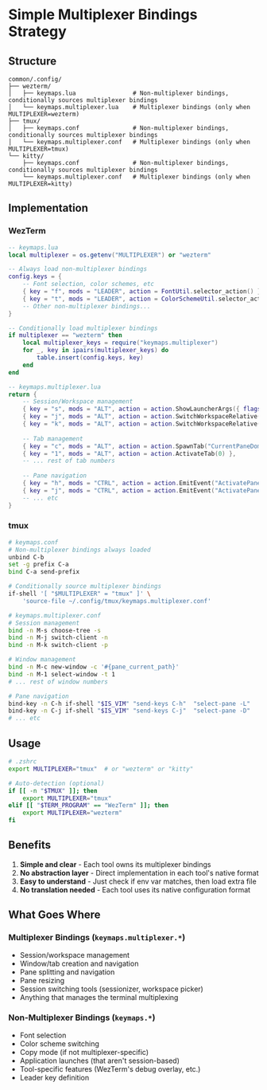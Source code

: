 # Simple Multiplexer Bindings Strategy

## Structure
```
common/.config/
├── wezterm/
│   ├── keymaps.lua                # Non-multiplexer bindings, conditionally sources multiplexer bindings
│   └── keymaps.multiplexer.lua    # Multiplexer bindings (only when MULTIPLEXER=wezterm)
├── tmux/
│   ├── keymaps.conf               # Non-multiplexer bindings, conditionally sources multiplexer bindings
│   └── keymaps.multiplexer.conf   # Multiplexer bindings (only when MULTIPLEXER=tmux)
└── kitty/
    ├── keymaps.conf               # Non-multiplexer bindings, conditionally sources multiplexer bindings
    └── keymaps.multiplexer.conf   # Multiplexer bindings (only when MULTIPLEXER=kitty)
```

## Implementation

### WezTerm
```lua
-- keymaps.lua
local multiplexer = os.getenv("MULTIPLEXER") or "wezterm"

-- Always load non-multiplexer bindings
config.keys = {
    -- Font selection, color schemes, etc
    { key = "f", mods = "LEADER", action = FontUtil.selector_action() },
    { key = "t", mods = "LEADER", action = ColorSchemeUtil.selector_action() },
    -- Other non-multiplexer bindings...
}

-- Conditionally load multiplexer bindings
if multiplexer == "wezterm" then
    local multiplexer_keys = require("keymaps.multiplexer")
    for _, key in ipairs(multiplexer_keys) do
        table.insert(config.keys, key)
    end
end
```

```lua
-- keymaps.multiplexer.lua
return {
    -- Session/Workspace management
    { key = "s", mods = "ALT", action = action.ShowLauncherArgs({ flags = "FUZZY|WORKSPACES" }) },
    { key = "j", mods = "ALT", action = action.SwitchWorkspaceRelative(-1) },
    { key = "k", mods = "ALT", action = action.SwitchWorkspaceRelative(1) },
    
    -- Tab management
    { key = "c", mods = "ALT", action = action.SpawnTab("CurrentPaneDomain") },
    { key = "1", mods = "ALT", action = action.ActivateTab(0) },
    -- ... rest of tab numbers
    
    -- Pane navigation
    { key = "h", mods = "CTRL", action = action.EmitEvent("ActivatePaneDirection-left") },
    { key = "j", mods = "CTRL", action = action.EmitEvent("ActivatePaneDirection-down") },
    -- ... etc
}
```

### tmux
```bash
# keymaps.conf
# Non-multiplexer bindings always loaded
unbind C-b
set -g prefix C-a
bind C-a send-prefix

# Conditionally source multiplexer bindings
if-shell '[ "$MULTIPLEXER" = "tmux" ]' \
    'source-file ~/.config/tmux/keymaps.multiplexer.conf'
```

```bash
# keymaps.multiplexer.conf
# Session management
bind -n M-s choose-tree -s
bind -n M-j switch-client -n
bind -n M-k switch-client -p

# Window management  
bind -n M-c new-window -c '#{pane_current_path}'
bind -n M-1 select-window -t 1
# ... rest of window numbers

# Pane navigation
bind-key -n C-h if-shell "$IS_VIM" "send-keys C-h"  "select-pane -L"
bind-key -n C-j if-shell "$IS_VIM" "send-keys C-j"  "select-pane -D"
# ... etc
```

## Usage

```bash
# .zshrc
export MULTIPLEXER="tmux"  # or "wezterm" or "kitty"

# Auto-detection (optional)
if [[ -n "$TMUX" ]]; then
    export MULTIPLEXER="tmux"
elif [[ "$TERM_PROGRAM" == "WezTerm" ]]; then
    export MULTIPLEXER="wezterm"  
fi
```

## Benefits

1. **Simple and clear** - Each tool owns its multiplexer bindings
2. **No abstraction layer** - Direct implementation in each tool's native format
3. **Easy to understand** - Just check if env var matches, then load extra file
4. **No translation needed** - Each tool uses its native configuration format

## What Goes Where

### Multiplexer Bindings (`keymaps.multiplexer.*`)
- Session/workspace management
- Window/tab creation and navigation
- Pane splitting and navigation
- Pane resizing
- Session switching tools (sessionizer, workspace picker)
- Anything that manages the terminal multiplexing

### Non-Multiplexer Bindings (`keymaps.*`)
- Font selection
- Color scheme switching
- Copy mode (if not multiplexer-specific)
- Application launches (that aren't session-based)
- Tool-specific features (WezTerm's debug overlay, etc.)
- Leader key definition